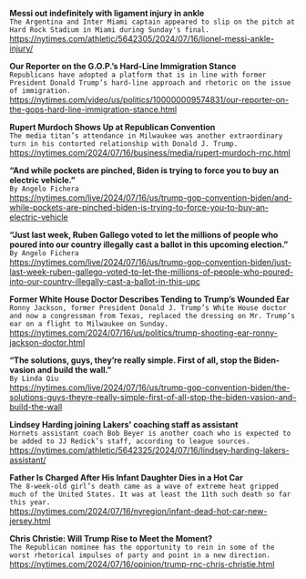 **Messi out indefinitely with ligament injury in ankle**\
`The Argentina and Inter Miami captain appeared to slip on the pitch at Hard Rock Stadium in Miami during Sunday's final.`\
https://nytimes.com/athletic/5642305/2024/07/16/lionel-messi-ankle-injury/

**Our Reporter on the G.O.P.’s Hard-Line Immigration Stance**\
`Republicans have adopted a platform that is in line with former President Donald Trump’s hard-line approach and rhetoric on the issue of immigration.`\
https://nytimes.com/video/us/politics/100000009574831/our-reporter-on-the-gops-hard-line-immigration-stance.html

**Rupert Murdoch Shows Up at Republican Convention**\
`The media titan’s attendance in Milwaukee was another extraordinary turn in his contorted relationship with Donald J. Trump.`\
https://nytimes.com/2024/07/16/business/media/rupert-murdoch-rnc.html

**“And while pockets are pinched, Biden is trying to force you to buy an electric vehicle.”**\
`By Angelo Fichera`\
https://nytimes.com/live/2024/07/16/us/trump-gop-convention-biden/and-while-pockets-are-pinched-biden-is-trying-to-force-you-to-buy-an-electric-vehicle

**“Just last week, Ruben Gallego voted to let the millions of people who poured into our country illegally cast a ballot in this upcoming election.”**\
`By Angelo Fichera`\
https://nytimes.com/live/2024/07/16/us/trump-gop-convention-biden/just-last-week-ruben-gallego-voted-to-let-the-millions-of-people-who-poured-into-our-country-illegally-cast-a-ballot-in-this-upc

**Former White House Doctor Describes Tending to Trump’s Wounded Ear**\
`Ronny Jackson, former President Donald J. Trump’s White House doctor and now a congressman from Texas, replaced the dressing on Mr. Trump’s ear on a flight to Milwaukee on Sunday.`\
https://nytimes.com/2024/07/16/us/politics/trump-shooting-ear-ronny-jackson-doctor.html

**“The solutions, guys, they’re really simple. First of all, stop the Biden-vasion and build the wall.”**\
`By Linda Qiu`\
https://nytimes.com/live/2024/07/16/us/trump-gop-convention-biden/the-solutions-guys-theyre-really-simple-first-of-all-stop-the-biden-vasion-and-build-the-wall

**Lindsey Harding joining Lakers' coaching staff as assistant**\
`Hornets assistant coach Bob Beyer is another coach who is expected to be added to JJ Redick’s staff, according to league sources.`\
https://nytimes.com/athletic/5642325/2024/07/16/lindsey-harding-lakers-assistant/

**Father Is Charged After His Infant Daughter Dies in a Hot Car**\
`The 8-week-old girl’s death came as a wave of extreme heat gripped much of the United States. It was at least the 11th such death so far this year.`\
https://nytimes.com/2024/07/16/nyregion/infant-dead-hot-car-new-jersey.html

**Chris Christie: Will Trump Rise to Meet the Moment?**\
`The Republican nominee has the opportunity to rein in some of the worst rhetorical impulses of party and point in a new direction.`\
https://nytimes.com/2024/07/16/opinion/trump-rnc-chris-christie.html

